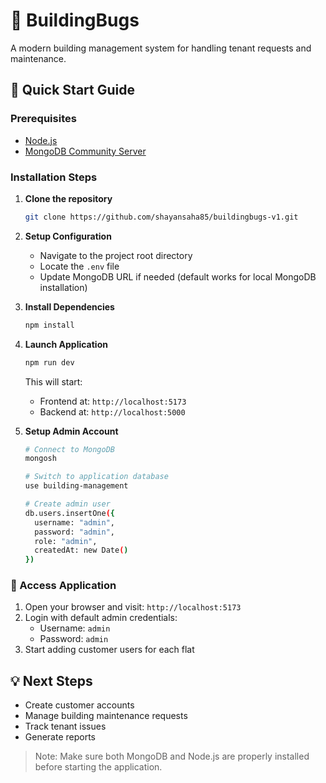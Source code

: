 # 🏢 BuildingBugs

A modern building management system for handling tenant requests and maintenance.

## 🚀 Quick Start Guide

### Prerequisites
- [Node.js](https://nodejs.org/en/download) 
- [MongoDB Community Server](https://www.mongodb.com/try/download/community)

### Installation Steps

1. **Clone the repository**
   ```bash
   git clone https://github.com/shayansaha85/buildingbugs-v1.git
   ```

2. **Setup Configuration**
   - Navigate to the project root directory
   - Locate the `.env` file
   - Update MongoDB URL if needed (default works for local MongoDB installation)

3. **Install Dependencies**
   ```bash
   npm install
   ```

4. **Launch Application**
   ```bash
   npm run dev
   ```
   This will start:
   - Frontend at: `http://localhost:5173`
   - Backend at: `http://localhost:5000`

5. **Setup Admin Account**
   ```bash
   # Connect to MongoDB
   mongosh

   # Switch to application database
   use building-management

   # Create admin user
   db.users.insertOne({
     username: "admin",
     password: "admin",
     role: "admin",
     createdAt: new Date()
   })
   ```

### 🎯 Access Application

1. Open your browser and visit: `http://localhost:5173`
2. Login with default admin credentials:
   - Username: `admin`
   - Password: `admin`
3. Start adding customer users for each flat

## 💡 Next Steps
- Create customer accounts
- Manage building maintenance requests
- Track tenant issues
- Generate reports

> Note: Make sure both MongoDB and Node.js are properly installed before starting the application.


